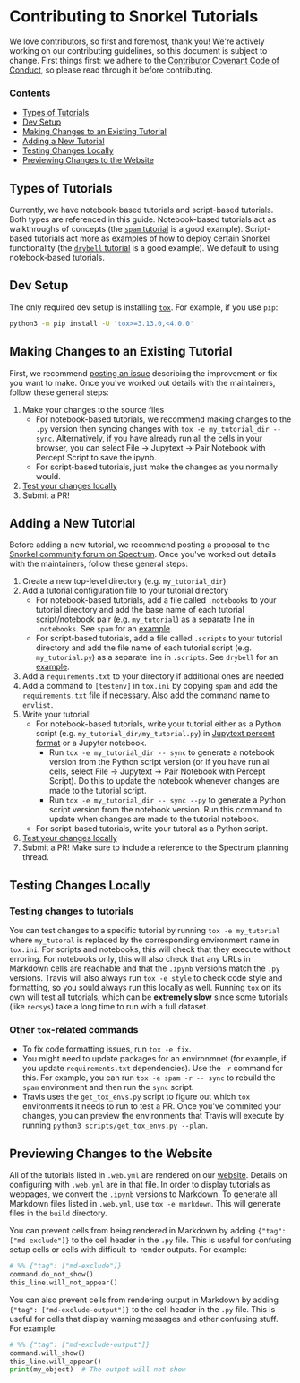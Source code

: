 # Contributing to Snorkel Tutorials

We love contributors, so first and foremost, thank you!
We're actively working on our contributing guidelines, so this document is subject to change.
First things first: we adhere to the
[Contributor Covenant Code of Conduct](http://contributor-covenant.org/version/1/4/),
so please read through it before contributing.

### Contents

* [Types of Tutorials](#types-of-tutorials)
* [Dev Setup](#dev-setup)
* [Making Changes to an Existing Tutorial](#making-changes-to-an-existing-tutorial)
* [Adding a New Tutorial](#adding-a-new-tutorial)
* [Testing Changes Locally](#testing-changes-locally)
* [Previewing Changes to the Website](#previewing-changes-to-the-website)


## Types of Tutorials

Currently, we have notebook-based tutorials and script-based tutorials.
Both types are referenced in this guide.
Notebook-based tutorials act as walkthroughs of concepts
(the [`spam` tutorial](https://github.com/snorkel-team/snorkel-tutorials/tree/master/spam) is a good example).
Script-based tutorials act more as examples of how to deploy certain Snorkel functionality
(the [`drybell` tutorial](https://github.com/snorkel-team/snorkel-tutorials/tree/master/drybell) is a good example).
We default to using notebook-based tutorials.

## Dev Setup

The only required dev setup is installing [`tox`](https://tox.readthedocs.io).
For example, if you use `pip`:

```bash
python3 -m pip install -U 'tox>=3.13.0,<4.0.0'
```

## Making Changes to an Existing Tutorial

First, we recommend [posting an issue](https://github.com/snorkel-team/snorkel-tutorials/issues/new)
describing the improvement or fix you want to make.
Once you've worked out details with the maintainers, follow these general steps:

1. Make your changes to the source files
    * For notebook-based tutorials, we recommend making changes to the `.py` version
    then syncing changes with `tox -e my_tutorial_dir -- sync`. Alternatively, if
    you have already run all the cells in your browser, you can select
    File &rarr; Jupytext &rarr; Pair Notebook with Percept Script to save the ipynb.
    * For script-based tutorials, just make the changes as you normally would.
1. [Test your changes locally](#testing-changes-locally)
1. Submit a PR!

## Adding a New Tutorial

Before adding a new tutorial, we recommend posting a proposal to the
[Snorkel community forum on Spectrum](https://spectrum.chat/snorkel/tutorials?tab=posts).
Once you've worked out details with the maintainers, follow these general steps:

1. Create a new top-level directory (e.g. `my_tutorial_dir`)
1. Add a tutorial configuration file to your tutorial directory
    * For notebook-based tutorials, add a file called `.notebooks` to your tutorial directory
    and add the base name of each tutorial script/notebook pair (e.g. `my_tutorial`) as a
    separate line in `.notebooks`.
    See `spam` for an [example](https://github.com/snorkel-team/snorkel-tutorials/blob/master/spam/.notebooks).
    * For script-based tutorials, add a file called `.scripts` to your tutorial directory
    and add the file name of each tutorial script (e.g. `my_tutorial.py`) as a
    separate line in `.scripts`.
    See `drybell` for an [example](https://github.com/snorkel-team/snorkel-tutorials/blob/master/drybell/.scripts).
1. Add a `requirements.txt` to your directory if additional ones are needed
1. Add a command to `[testenv]` in `tox.ini` by copying `spam` and add the `requirements.txt` file if necessary.
Also add the command name to `envlist`.
1. Write your tutorial!
    * For notebook-based tutorials, write your tutorial either as a Python script (e.g. `my_tutorial_dir/my_tutorial.py`) in [Jupytext percent format](https://gist.github.com/mwouts/91f3e1262871cdaa6d35394cd14f9bdc) or a Jupyter notebook.
        * Run `tox -e my_tutorial_dir -- sync` to generate a notebook version from the Python script version
          (or if you have run all cells, select File &rarr; Jupytext &rarr; Pair Notebook with Percept Script). Do this to update the notebook whenever changes are made to the tutorial script.
        * Run `tox -e my_tutorial_dir -- sync --py` to generate a Python script version from the notebook version. Run this command to update when changes are made to the tutorial notebook.
    * For script-based tutorials, write your tutoral as a Python script.
1. [Test your changes locally](#testing-changes-locally)
1. Submit a PR! Make sure to include a reference to the Spectrum planning thread.

## Testing Changes Locally

### Testing changes to tutorials

You can test changes to a specific tutorial by running `tox -e my_tutorial` where `my_tutoral` is
replaced by the corresponding environment name in `tox.ini`.
For scripts and notebooks, this will check that they execute without erroring.
For notebooks only, this will also check that any URLs in Markdown cells are reachable and that
the `.ipynb` versions match the `.py` versions.
Travis will also always run `tox -e style` to check code style and formatting, so you sould always
run this locally as well.
Running `tox` on its own will test all tutorials, which can be **extremely slow** since some tutorials
(like `recsys`) take a long time to run with a full dataset.

### Other `tox`-related commands

* To fix code formatting issues, run `tox -e fix`.
* You might need to update packages for an environmnet (for example, if you update `requirements.txt`
dependencies). Use the `-r` command for this. For example, you can run `tox -e spam -r -- sync` to
rebuild the `spam` environment and then run the `sync` script.
* Travis uses the `get_tox_envs.py` script to figure out which `tox` environments it needs to run to
test a PR. Once you've commited your changes, you can preview the environments that Travis will execute
by running `python3 scripts/get_tox_envs.py --plan`.

## Previewing Changes to the Website

All of the tutorials listed in `.web.yml` are rendered on our [website](https://snorkel.org/use-cases/).
Details on configuring with `.web.yml` are in that file.
In order to display tutorials as webpages, we convert the `.ipynb` versions to Markdown.
To generate all Markdown files listed in `.web.yml`, use `tox -e markdown`.
This will generate files in the `build` directory.

You can prevent cells from being rendered in Markdown by adding `{"tag": ["md-exclude"]}`
to the cell header in the `.py` file.
This is useful for confusing setup cells or cells with difficult-to-render outputs.
For example:

```python
# %% {"tag": ["md-exclude"]}
command.do_not_show()
this_line.will_not_appear()
```

You can also prevent cells from rendering output in Markdown by adding
`{"tag": ["md-exclude-output"]}` to the cell header in the `.py` file.
This is useful for cells that display warning messages and other confusing stuff.
For example:

```python
# %% {"tag": ["md-exclude-output"]}
command.will_show()
this_line.will_appear()
print(my_object)  # The output will not show
```

